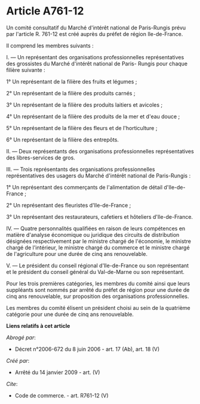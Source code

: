 # Article A761-12

Un comité consultatif du Marché d'intérêt national de Paris-Rungis prévu par l'article R. 761-12 est créé auprès du préfet de
région Ile-de-France. 

Il comprend les membres suivants : 

I. ― Un représentant des organisations professionnelles représentatives des grossistes du Marché d'intérêt national de Paris-
Rungis pour chaque filière suivante : 

1° Un représentant de la filière des fruits et légumes ; 

2° Un représentant de la filière des produits carnés ; 

3° Un représentant de la filière des produits laitiers et avicoles ; 

4° Un représentant de la filière des produits de la mer et d'eau douce ; 

5° Un représentant de la filière des fleurs et de l'horticulture ; 

6° Un représentant de la filière des entrepôts. 

II. ― Deux représentants des organisations professionnelles représentatives des libres-services de gros. 

III. ― Trois représentants des organisations professionnelles représentatives des usagers du Marché d'intérêt national de
Paris-Rungis : 

1° Un représentant des commerçants de l'alimentation de détail d'Ile-de-France ; 

2° Un représentant des fleuristes d'Ile-de-France ; 

3° Un représentant des restaurateurs, cafetiers et hôteliers d'Ile-de-France. 

IV. ― Quatre personnalités qualifiées en raison de leurs compétences en matière d'analyse économique ou juridique des
circuits de distribution désignées respectivement par le ministre chargé de l'économie, le ministre chargé de l'intérieur, le
ministre chargé du commerce et le ministre chargé de l'agriculture pour une durée de cinq ans renouvelable.

V. ― Le président du conseil régional d'Ile-de-France ou son représentant et le président du conseil général du Val-de-Marne
ou son représentant. 

Pour les trois premières catégories, les membres du comité ainsi que leurs suppléants sont nommés par arrêté du préfet de
région pour une durée de cinq ans renouvelable, sur proposition des organisations professionnelles. 

Les membres du comité élisent un président choisi au sein de la quatrième catégorie pour une durée de cinq ans renouvelable.

**Liens relatifs à cet article**

_Abrogé par_:

  - Décret n°2006-672 du 8 juin 2006 - art. 17 (Ab), art. 18 (V)

_Créé par_:

  - Arrêté du 14 janvier 2009 - art. (V)

_Cite_:

  - Code de commerce. - art. R761-12 (V)
